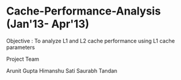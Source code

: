 # Cache-Performance-Analysis (Jan'13- Apr'13)

Objective : To analyze L1 and L2 cache performance using L1 cache parameters

Project Team 

Arunit Gupta
Himanshu Sati
Saurabh Tandan



